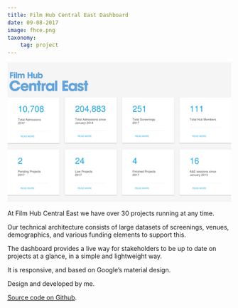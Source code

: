```yaml
---
title: Film Hub Central East Dashboard
date: 09-08-2017
image: fhce.png
taxonomy:
    tag: project
---
```


![website](/assets/images/fhce.png)

At Film Hub Central East we have over 30 projects running at any time.

Our technical architecture consists of large datasets of screenings, venues, demographics, and various funding elements to support this.

The dashboard provides a live way for stakeholders to be up to date on projects at a glance, in a simple and lightweight way.

It is responsive, and based on Google’s material design.

Design and developed by me.

[Source code on Github](https://github.com/AndyRae/FAN-Dashboard).
